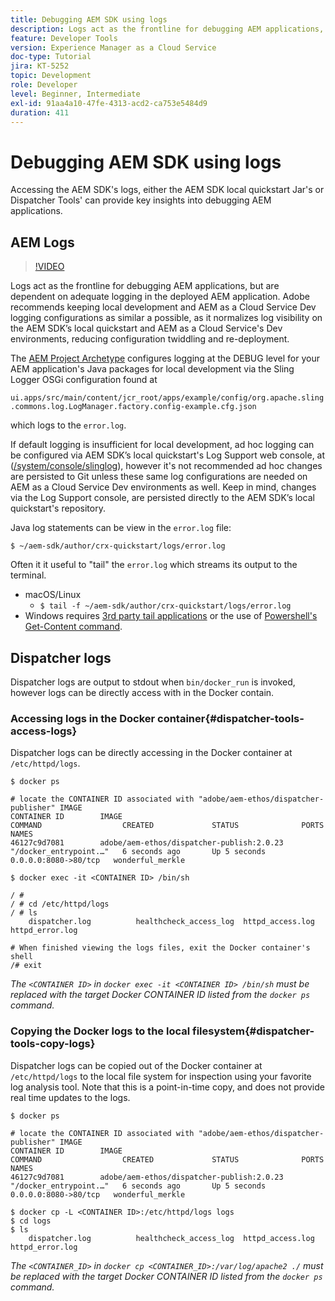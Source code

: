 ```yaml
---
title: Debugging AEM SDK using logs
description: Logs act as the frontline for debugging AEM applications, but are dependent on adequate logging in the deployed AEM application.
feature: Developer Tools
version: Experience Manager as a Cloud Service
doc-type: Tutorial
jira: KT-5252
topic: Development
role: Developer
level: Beginner, Intermediate
exl-id: 91aa4a10-47fe-4313-acd2-ca753e5484d9
duration: 411
---
```

# Debugging AEM SDK using logs 

Accessing the AEM SDK's logs, either the AEM SDK local quickstart Jar's or Dispatcher Tools' can provide key insights into debugging AEM applications.

## AEM Logs

>[!VIDEO](https://video.tv.adobe.com/v/34334?quality=12&learn=on)

Logs act as the frontline for debugging AEM applications, but are dependent on adequate logging in the deployed AEM application. Adobe recommends keeping local development and AEM as a Cloud Service Dev logging configurations as similar a possible, as it normalizes log visibility on the AEM SDK’s local quickstart and AEM as a Cloud Service's Dev environments, reducing configuration twiddling and re-deployment.

The [AEM Project Archetype](https://github.com/adobe/aem-project-archetype) configures logging at the DEBUG level for your AEM application's Java packages for local development via the Sling Logger OSGi configuration found at

 `ui.apps/src/main/content/jcr_root/apps/example/config/org.apache.sling.commons.log.LogManager.factory.config-example.cfg.json`
 
 which logs to the `error.log`.

If default logging is insufficient for local development, ad hoc logging can be configured via AEM SDK’s local quickstart's Log Support web console, at ([/system/console/slinglog](http://localhost:4502/system/console/slinglog)), however it's not recommended ad hoc changes are persisted to Git unless these same log configurations are needed on AEM as a Cloud Service Dev environments as well. Keep in mind, changes via the Log Support console, are persisted directly to the  AEM SDK’s local quickstart's repository.

Java log statements can be view in the `error.log` file:

```
$ ~/aem-sdk/author/crx-quickstart/logs/error.log
```

Often it it useful to "tail" the `error.log` which streams its output to the terminal.

+ macOS/Linux
    + `$ tail -f ~/aem-sdk/author/crx-quickstart/logs/error.log`
+ Windows requires [3rd party tail applications](https://stackoverflow.com/questions/187587/a-windows-equivalent-of-the-unix-tail-command) or the use of [Powershell's Get-Content command](https://stackoverflow.com/a/46444596/133936).

## Dispatcher logs

Dispatcher logs are output to stdout when `bin/docker_run` is invoked, however logs can be directly access with in the Docker contain.

### Accessing logs in the Docker container{#dispatcher-tools-access-logs}

Dispatcher logs can be directly accessing in the Docker container at `/etc/httpd/logs`.

```shell
$ docker ps

# locate the CONTAINER ID associated with "adobe/aem-ethos/dispatcher-publisher" IMAGE
CONTAINER ID        IMAGE                                       COMMAND                  CREATED             STATUS              PORTS                  NAMES
46127c9d7081        adobe/aem-ethos/dispatcher-publish:2.0.23   "/docker_entrypoint.…"   6 seconds ago       Up 5 seconds        0.0.0.0:8080->80/tcp   wonderful_merkle

$ docker exec -it <CONTAINER ID> /bin/sh

/ # 
/ # cd /etc/httpd/logs
/ # ls
    dispatcher.log          healthcheck_access_log  httpd_access.log        httpd_error.log

# When finished viewing the logs files, exit the Docker container's shell
/# exit
```

_The `<CONTAINER ID>` in `docker exec -it <CONTAINER ID> /bin/sh` must be replaced with the target Docker CONTAINER ID listed from the `docker ps` command._


### Copying the Docker logs to the local filesystem{#dispatcher-tools-copy-logs}

Dispatcher logs can be copied out of the Docker container at `/etc/httpd/logs` to the local file system for inspection using your favorite log analysis tool. Note that this is a point-in-time copy, and does not provide real time updates to the logs.

```shell
$ docker ps

# locate the CONTAINER ID associated with "adobe/aem-ethos/dispatcher-publisher" IMAGE
CONTAINER ID        IMAGE                                       COMMAND                  CREATED             STATUS              PORTS                  NAMES
46127c9d7081        adobe/aem-ethos/dispatcher-publish:2.0.23   "/docker_entrypoint.…"   6 seconds ago       Up 5 seconds        0.0.0.0:8080->80/tcp   wonderful_merkle

$ docker cp -L <CONTAINER ID>:/etc/httpd/logs logs 
$ cd logs
$ ls
    dispatcher.log          healthcheck_access_log  httpd_access.log        httpd_error.log
```

_The `<CONTAINER_ID>` in `docker cp <CONTAINER_ID>:/var/log/apache2 ./` must be replaced with the target Docker CONTAINER ID listed from the `docker ps` command._
